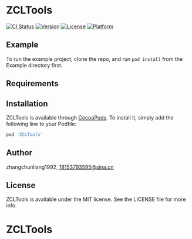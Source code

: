 # ZCLTools

[![CI Status](https://img.shields.io/travis/zhangchunliang1992/ZCLTools.svg?style=flat)](https://travis-ci.org/zhangchunliang1992/ZCLTools)
[![Version](https://img.shields.io/cocoapods/v/ZCLTools.svg?style=flat)](https://cocoapods.org/pods/ZCLTools)
[![License](https://img.shields.io/cocoapods/l/ZCLTools.svg?style=flat)](https://cocoapods.org/pods/ZCLTools)
[![Platform](https://img.shields.io/cocoapods/p/ZCLTools.svg?style=flat)](https://cocoapods.org/pods/ZCLTools)

## Example

To run the example project, clone the repo, and run `pod install` from the Example directory first.

## Requirements

## Installation

ZCLTools is available through [CocoaPods](https://cocoapods.org). To install
it, simply add the following line to your Podfile:

```ruby
pod 'ZCLTools'
```

## Author

zhangchunliang1992, 18153793595@sina.cn

## License

ZCLTools is available under the MIT license. See the LICENSE file for more info.
# ZCLTools
